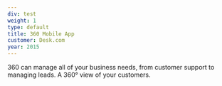 ```yaml
---
div: test 
weight: 1
type: default
title: 360 Mobile App
customer: Desk.com
year: 2015
---
```

360 can manage all of your business needs, from customer support to managing leads. A 360° view of your customers.
